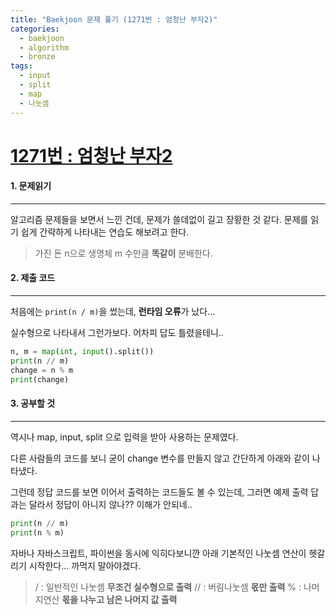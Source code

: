 ```yaml
---
title: "Baekjoon 문제 풀기 (1271번 : 엄청난 부자2)"
categories:
  - baekjoon
  - algorithm
  - bronze
tags:
  - input
  - split
  - map
  - 나눗셈
---
```



# [1271번 : 엄청난 부자2](https://www.acmicpc.net/problem/1271)

#### 1. 문제읽기
---
알고리즘 문제들을 보면서 느낀 건데, 문제가 쓸데없이 길고 장황한 것 같다.
문제를 읽기 쉽게 간략하게 나타내는 연습도 해보려고 한다.

> 가진 돈 n으로 생명체 m 수만큼 **똑같이** 분배한다.


#### 2. 제출 코드 
---

처음에는 `print(n / m)`을 썼는데, **런타임 오류**가 났다...

실수형으로 나타내서 그런가보다. 어차피 답도 틀렸을테니..

```python
n, m = map(int, input().split())
print(n // m)
change = n % m
print(change)
```

#### 3. 공부할 것
---

역시나 map, input, split 으로 입력을 받아 사용하는 문제였다.

다른 사람들의 코드를 보니 굳이 change 변수를 만들지 않고 간단하게 아래와 같이 나타냈다.

그런데 정답 코드를 보면 이어서 출력하는 코드들도 볼 수 있는데, 그러면 예제 출력 답과는 달라서 정답이 아니지 않나?? 이해가 안되네..

```python
print(n // m)
print(n % m)
```

자바나 자바스크립트, 파이썬을 동시에 익히다보니깐 아래 기본적인 나눗셈 연산이 헷갈리기 시작한다...  까먹지 말아야겠다.

> / : 일반적인 나눗셈 **무조건 실수형으로 출력**
> // : 버림나눗셈 **몫만 출력**
> % : 나머지연산 **몫을 나누고 남은 나머지 값 출력**


